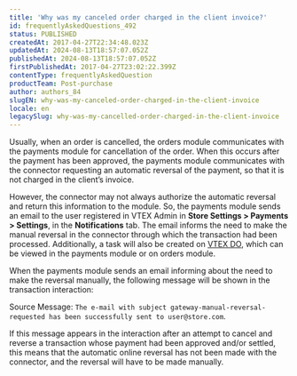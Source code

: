 ```yaml
---
title: 'Why was my canceled order charged in the client invoice?'
id: frequentlyAskedQuestions_492
status: PUBLISHED
createdAt: 2017-04-27T22:34:48.023Z
updatedAt: 2024-08-13T18:57:07.052Z
publishedAt: 2024-08-13T18:57:07.052Z
firstPublishedAt: 2017-04-27T23:02:22.399Z
contentType: frequentlyAskedQuestion
productTeam: Post-purchase
author: authors_84
slugEN: why-was-my-canceled-order-charged-in-the-client-invoice
locale: en
legacySlug: why-was-my-cancelled-order-charged-in-the-client-invoice
---
```


Usually, when an order is cancelled, the orders module communicates with the payments module for cancellation of the order. When this occurs after the payment has been approved, the payments module communicates with the connector requesting an automatic reversal of the payment, so that it is not charged in the client’s invoice.

However, the connector may not always authorize the automatic reversal and return this information to the module. So, the payments module sends an email to the user registered in VTEX Admin in **Store Settings > Payments > Settings**, in the **Notifications** tab. The email informs the need to make the manual reversal in the connector through which the transaction had been processed. Additionally, a task will also be created on [VTEX DO](/en/tutorial/vtex-do-interface--7KMbRL4OslN8DTX9oiuCiu), which can be viewed in the payments module or on orders module.

When the payments module sends an email informing about the need to make the reversal manually, the following message will be shown in the transaction interaction:

Source Message: `The e-mail with subject gateway-manual-reversal-requested has been successfully sent to user@store.com`. 

If this message appears in the interaction after an attempt to cancel and reverse a transaction whose payment had been approved and/or settled, this means that the automatic online reversal has not been made with the connector, and the reversal will have to be made manually.
